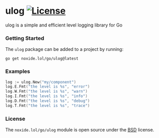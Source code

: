 # ulog [![License](https://img.shields.io/badge/License-BSD_3--Clause-blue.svg)](https://opensource.org/licenses/BSD-3-Clause)

ulog is a simple and efficient level logging library for Go

### Getting Started

The `ulog` package can be added to a project by running:

```shell
go get noxide.lol/go/ulog@latest
```

### Examples

```go
log := ulog.New("my/component")
log.E.Fmt("the level is %s", "error")
log.W.Fmt("the level is %s", "warn")
log.I.Fmt("the level is %s", "info")
log.D.Fmt("the level is %s", "debug")
log.T.Fmt("the level is %s", "trace")
```

### License

The `noxide.lol/go/ulog` module is open source under the [BSD](LICENSE) license.
